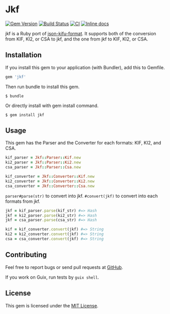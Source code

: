 # Jkf
[![Gem
Version](https://badge.fury.io/rb/jkf.svg)](https://badge.fury.io/rb/jkf)
[![Build
Status](https://travis-ci.org/iyuuya/jkf.svg?branch=master)](https://travis-ci.org/iyuuya/jkf)
[![CI](https://github.com/iyuuya/jkf/actions/workflows/ci.yml/badge.svg)](https://github.com/iyuuya/jkf/actions/workflows/ci.yml)
[![Inline
docs](http://inch-ci.org/github/iyuuya/jkf.svg?branch=develop)](http://inch-ci.org/github/iyuuya/jkf)

jkf is a Ruby port of [json-kifu-format][jkf].
It supports both of the conversion from KIF, KI2, or CSA to jkf, and the one
from jkf to KIF, KI2, or CSA.

[jkf]:https://github.com/na2hiro/Kifu-for-JS/tree/master/packages/json-kifu-format

## Installation

If you install this gem to your application (with Bundler), add this to
Gemfile.

```ruby
gem 'jkf'
```

Then run bundle to install this gem.

    $ bundle

Or directly install with gem install command.

    $ gem install jkf

## Usage

This gem has the Parser and the Converter for each formats: KIF, KI2, and
CSA.

```ruby
kif_parser = Jkf::Parser::Kif.new
ki2_parser = Jkf::Parser::Ki2.new
csa_parser = Jkf::Parser::Csa.new
```

```ruby
kif_converter = Jkf::Converter::Kif.new
ki2_converter = Jkf::Converter::Ki2.new
csa_converter = Jkf::Converter::Csa.new
```

`parser#parse(str)` to convert into jkf.
`#convert(jkf)` to convert into each formats from jkf.

```ruby
jkf = kif_parser.parse(kif_str) #=> Hash
jkf = ki2_parser.parse(ki2_str) #=> Hash
jkf = csa_parser.parse(csa_str) #=> Hash
```

```ruby
kif = kif_converter.convert(jkf) #=> String
ki2 = ki2_converter.convert(jkf) #=> String
csa = csa_converter.convert(jkf) #=> String
```

## Contributing

Feel free to report bugs or send pull requests at
[GitHub](https://github.com/iyuuya/jkf).

If you work on Guix, run tests by `guix shell`.

## License

This gem is licensed under the [MIT
License](http://opensource.org/licenses/MIT).


